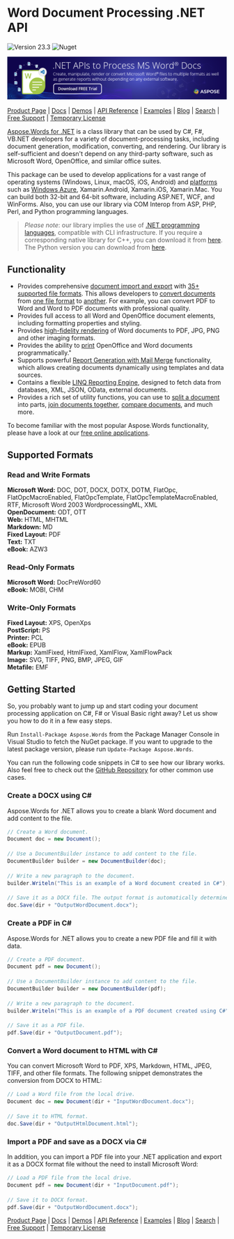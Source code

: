 # Word Document Processing .NET API

![Version 23.3](https://img.shields.io/badge/nuget-v23.3-blue) ![Nuget](https://img.shields.io/nuget/dt/Aspose.Words)

[![banner](https://raw.githubusercontent.com/Aspose/aspose.github.io/master/img/banners/aspose_words-for-net-banner.png)](https://downloads.aspose.com/words/net)

[Product Page](https://products.aspose.com/words/net/) | [Docs](https://docs.aspose.com/words/net/) | [Demos](https://products.aspose.app/words/family) | [API Reference](https://apireference.aspose.com/words/net) | [Examples](https://github.com/aspose-words/Aspose.Words-for-.NET/tree/master/Examples) | [Blog](https://blog.aspose.com/category/words/) | [Search](https://search.aspose.com/) | [Free Support](https://forum.aspose.com/c/words) | [Temporary License](https://purchase.aspose.com/temporary-license)

[Aspose.Words for .NET](https://products.aspose.com/words/net/) is a class library that can be used by C#, F#, VB.NET developers for a variety of document-processing tasks, including document generation, modification, converting, and rendering. Our library is self-sufficient and doesn't depend on any third-party software, such as Microsoft Word, OpenOffice, and similar office suites. 

This package can be used to develop applications for a vast range of operating systems (Windows, Linux, macOS, iOS, Android) and [platforms](https://docs.aspose.com/words/net/supported-platforms/) such as [Windows Azure](https://docs.aspose.com/words/net/windows-azure-platform/), Xamarin.Android, Xamarin.iOS, Xamarin.Mac. You can build both 32-bit and 64-bit software, including ASP.NET, WCF, and WinForms. Also, you can use our library via COM Interop from ASP, PHP, Perl, and Python programming languages.

> *Please note*: our library implies the use of [.NET programming languages](https://en.wikipedia.org/wiki/List_of_CLI_languages), compatible with CLI infrastructure. If you require a corresponding native library for C++, you can download it from [here](https://www.nuget.org/packages/Aspose.Words.Cpp/). The Python version you can download from [here](https://pypi.org/project/aspose-words/).

## Functionality

- Provides comprehensive [document import and export](https://docs.aspose.com/words/net/loading-saving-and-converting/) with [35+ supported file formats](https://docs.aspose.com/words/net/supported-document-formats/). This allows developers to [convert documents](https://docs.aspose.com/words/net/convert-a-document/) from [one file format](https://apireference.aspose.com/words/net/aspose.words/loadformat) to [another](https://apireference.aspose.com/words/net/aspose.words/saveformat). For example, you can convert PDF to Word and Word to PDF documents with professional quality.
- Provides full access to all Word and OpenOffice document elements, including formatting properties and styling.
- Provides [high-fidelity rendering](https://docs.aspose.com/words/net/rendering/) of Word documents to PDF, JPG, PNG and other imaging formats.
- Provides the ability to [print](https://docs.aspose.com/words/net/print-a-document-programmatically-or-using-dialogs/) OpenOffice and Word documents programmatically."
- Supports powerful [Report Generation with Mail Merge](https://docs.aspose.com/words/net/mail-merge-and-reporting/) functionality, which allows creating documents dynamically using templates and data sources.
- Contains a flexible [LINQ Reporting Engine](https://docs.aspose.com/words/net/linq-reporting-engine/), designed to fetch data from databases, XML, JSON, OData, external documents.
- Provides a rich set of utility functions, you can use to [split a document](https://docs.aspose.com/words/net/split-a-document/) into parts, [join documents together](https://docs.aspose.com/words/net/insert-and-append-documents/), [compare documents](https://docs.aspose.com/words/net/compare-documents/), and much more.

To become familiar with the most popular Aspose.Words functionality, please have a look at our [free online applications](https://products.aspose.app/words/family).

## Supported Formats
### Read and Write Formats

**Microsoft Word:** DOC, DOT, DOCX, DOTX, DOTM, FlatOpc, FlatOpcMacroEnabled, FlatOpcTemplate, FlatOpcTemplateMacroEnabled, RTF, Microsoft Word 2003 WordprocessingML, XML\
**OpenDocument:** ODT, OTT\
**Web:** HTML, MHTML\
**Markdown:** MD\
**Fixed Layout:** PDF\
**Text:** TXT\
**eBook:** AZW3 

### Read-Only Formats

**Microsoft Word:** DocPreWord60\
**eBook:** MOBI, CHM

### Write-Only Formats

**Fixed Layout:** XPS, OpenXps\
**PostScript:** PS\
**Printer:** PCL\
**eBook:** EPUB\
**Markup:** XamlFixed, HtmlFixed, XamlFlow, XamlFlowPack\
**Image:** SVG, TIFF, PNG, BMP, JPEG, GIF\
**Metafile:** EMF

## Getting Started

So, you probably want to jump up and start coding your document processing application on C#, F# or Visual Basic right away? Let us show you how to do it in a few easy steps.

Run ```Install-Package Aspose.Words``` from the Package Manager Console in Visual Studio to fetch the NuGet package.
If you want to upgrade to the latest package version, please run ```Update-Package Aspose.Words```.

You can run the following code snippets in C# to see how our library works. Also feel free to check out the [GitHub Repository](https://github.com/aspose-words/Aspose.Words-for-.NET) for other common use cases.

### Create a DOCX using C#

Aspose.Words for .NET allows you to create a blank Word document and add content to the file.

```c#
// Create a Word document.
Document doc = new Document();

// Use a DocumentBuilder instance to add content to the file.
DocumentBuilder builder = new DocumentBuilder(doc);

// Write a new paragraph to the document.
builder.Writeln("This is an example of a Word document created in C#");

// Save it as a DOCX file. The output format is automatically determined by the filename extension.
doc.Save(dir + "OutputWordDocument.docx");
```

### Create a PDF in C#

Aspose.Words for .NET allows you to create a new PDF file and fill it with data.

```c#
// Create a PDF document.
Document pdf = new Document();

// Use a DocumentBuilder instance to add content to the file.
DocumentBuilder builder = new DocumentBuilder(pdf);

// Write a new paragraph to the document.
builder.Writeln("This is an example of a PDF document created using C#");

// Save it as a PDF file.
pdf.Save(dir + "OutputDocument.pdf");
```

### Convert a Word document to HTML with C#

You can convert Microsoft Word to PDF, XPS, Markdown, HTML, JPEG, TIFF, and other file formats. The following snippet demonstrates the conversion from DOCX to HTML:

```c#
// Load a Word file from the local drive.
Document doc = new Document(dir + "InputWordDocument.docx");

// Save it to HTML format.
doc.Save(dir + "OutputHtmlDocument.html");
```

### Import a PDF and save as a DOCX via C#

In addition, you can import a PDF file into your .NET application and export it as a DOCX format file without the need to install Microsoft Word:

```c#
// Load a PDF file from the local drive.
Document pdf = new Document(dir + "InputDocument.pdf");

// Save it to DOCX format.
pdf.Save(dir + "OutputWordDocument.docx");
```

[Product Page](https://products.aspose.com/words/net/) | [Docs](https://docs.aspose.com/words/net/) | [Demos](https://products.aspose.app/words/family) | [API Reference](https://apireference.aspose.com/words/net) | [Examples](https://github.com/aspose-words/Aspose.Words-for-.NET/tree/master/Examples) | [Blog](https://blog.aspose.com/category/words/) | [Search](https://search.aspose.com/) | [Free Support](https://forum.aspose.com/c/words) | [Temporary License](https://purchase.aspose.com/temporary-license)